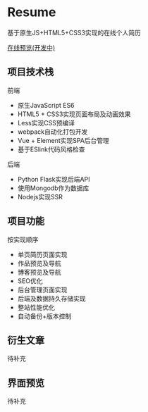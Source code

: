 # Resume
基于原生JS+HTML5+CSS3实现的在线个人简历

[在线预览(开发中)]()

## 项目技术栈

前端

* 原生JavaScript ES6
* HTML5 + CSS3实现页面布局及动画效果
* Less实现CSS预编译
* webpack自动化打包开发
* Vue + Element实现SPA后台管理
* 基于ESlink代码风格检查

后端

* Python Flask实现后端API
* 使用Mongodb作为数据库
* Nodejs实现SSR

## 项目功能

按实现顺序
* 单页简历页面实现
* 作品预览及导航
* 博客预览及导航
* SEO优化
* 后台管理页面实现
* 后端及数据持久存储实现
* 整站性能优化
* 自动备份+版本控制

## 衍生文章

待补充

## 界面预览

待补充
